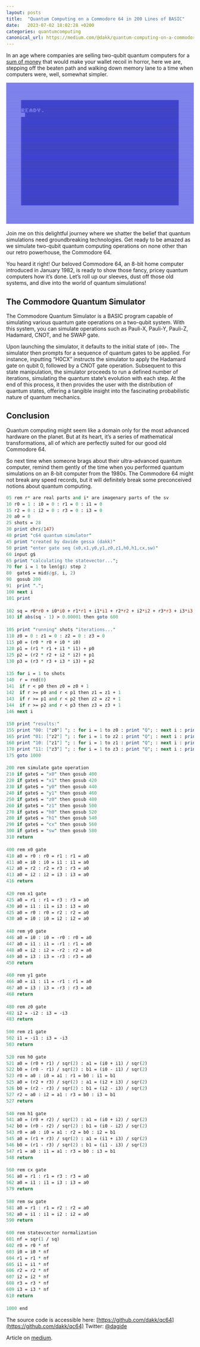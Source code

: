 ```yaml
---
layout: posts
title:  "Quantum Computing on a Commodore 64 in 200 Lines of BASIC"
date:   2023-07-02 18:02:28 +0200
categories: quantumcomputing
canonical_url: https://medium.com/@dakk/quantum-computing-on-a-commodore-64-in-200-lines-of-basic-eda7658b32a4
---
```


In an age where companies are selling two-qubit quantum computers for a [sum of money](https://www.beyondgames.biz/29903/spinq-is-selling-quantum-computers-to-consumers/) that would make your wallet recoil in horror, here we are, stepping off the beaten path and walking down memory lane to a time when computers were, well, somewhat simpler.

![QC64 preparing a Bell’s state](/assets/2023-07-02-bellstate.gif)

Join me on this delightful journey where we shatter the belief that quantum simulations need groundbreaking technologies. Get ready to be amazed as we simulate two-qubit quantum computing operations on none other than our retro powerhouse, the Commodore 64.

You heard it right! Our beloved Commodore 64, an 8-bit home computer introduced in January 1982, is ready to show those fancy, pricey quantum computers how it’s done. Let’s roll up our sleeves, dust off those old systems, and dive into the world of quantum simulations!

## The Commodore Quantum Simulator

The Commodore Quantum Simulator is a BASIC program capable of simulating various quantum gate operations on a two-qubit system. With this system, you can simulate operations such as Pauli-X, Pauli-Y, Pauli-Z, Hadamard, CNOT, and he SWAP gate.

Upon launching the simulator, it defaults to the initial state of `|00>`. The simulator then prompts for a sequence of quantum gates to be applied. For instance, inputting “H0CX” instructs the simulator to apply the Hadamard gate on qubit 0, followed by a CNOT gate operation. Subsequent to this state manipulation, the simulator proceeds to run a defined number of iterations, simulating the quantum state’s evolution with each step. At the end of this process, it then provides the user with the distribution of quantum states, offering a tangible insight into the fascinating probabilistic nature of quantum mechanics.

## Conclusion

Quantum computing might seem like a domain only for the most advanced hardware on the planet. But at its heart, it’s a series of mathematical transformations, all of which are perfectly suited for our good old Commodore 64.

So next time when someone brags about their ultra-advanced quantum computer, remind them gently of the time when you performed quantum simulations on an 8-bit computer from the 1980s. The Commodore 64 might not break any speed records, but it will definitely break some preconceived notions about quantum computing.

```perl
05 rem r* are real parts and i* are imagenary parts of the sv
10 r0 = 1 : i0 = 0 : r1 = 0 : i1 = 0
15 r2 = 0 : i2 = 0 : r3 = 0 : i3 = 0
20 a0 = 0
25 shots = 28
30 print chr$(147)
40 print "c64 quantum simulator"
45 print "created by davide gessa (dakk)"
50 print "enter gate seq (x0,x1,y0,y1,z0,z1,h0,h1,cx,sw)"
60 input g$
65 print "calculating the statevector...";
70 for i = 1 to len(g$) step 2
80  gate$ = mid$(g$, i, 2)
90  gosub 200
91  print ".";
100 next i
101 print

102 sq = r0*r0 + i0*i0 + r1*r1 + i1*i1 + r2*r2 + i2*i2 + r3*r3 + i3*i3
103 if abs(sq - 1) > 0.00001 then goto 600

105 print "running" shots "iterations..."
110 z0 = 0 : z1 = 0 : z2 = 0 : z3 = 0
115 p0 = (r0 * r0 + i0 * i0)
120 p1 = (r1 * r1 + i1 * i1) + p0
125 p2 = (r2 * r2 + i2 * i2) + p1
130 p3 = (r3 * r3 + i3 * i3) + p2

135 for i = 1 to shots
140  r = rnd(0)
141  if r < p0 then z0 = z0 + 1
142  if r >= p0 and r < p1 then z1 = z1 + 1
143  if r >= p1 and r < p2 then z2 = z2 + 1
144  if r >= p2 and r < p3 then z3 = z3 + 1
146 next i

150 print "results:"
155 print "00: ["z0"] "; : for i = 1 to z0 : print "Q"; : next i : print
165 print "01: ["z2"] "; : for i = 1 to z2 : print "Q"; : next i : print 
160 print "10: ["z1"] "; : for i = 1 to z1 : print "Q"; : next i : print
170 print "11: ["z3"] "; : for i = 1 to z3 : print "Q"; : next i : print
175 goto 1000

200 rem simulate gate operation
210 if gate$ = "x0" then gosub 400
220 if gate$ = "x1" then gosub 420
230 if gate$ = "y0" then gosub 440
240 if gate$ = "y1" then gosub 460
250 if gate$ = "z0" then gosub 480
260 if gate$ = "z1" then gosub 500
270 if gate$ = "h0" then gosub 520
280 if gate$ = "h1" then gosub 540
290 if gate$ = "cx" then gosub 560
300 if gate$ = "sw" then gosub 580
310 return

400 rem x0 gate
410 a0 = r0 : r0 = r1 : r1 = a0
411 a0 = i0 : i0 = i1 : i1 = a0
412 a0 = r2 : r2 = r3 : r3 = a0
413 a0 = i2 : i2 = i3 : i3 = a0
416 return

420 rem x1 gate
425 a0 = r1 : r1 = r3 : r3 = a0
430 a0 = i1 : i1 = i3 : i3 = a0
425 a0 = r0 : r0 = r2 : r2 = a0
430 a0 = i0 : i0 = i2 : i2 = a0

440 rem y0 gate
446 a0 = i0 : i0 = -r0 : r0 = a0
447 a0 = i1 : i1 = -r1 : r1 = a0
448 a0 = i2 : i2 = -r2 : r2 = a0
449 a0 = i3 : i3 = -r3 : r3 = a0
450 return

460 rem y1 gate
466 a0 = i1 : i1 = -r1 : r1 = a0
467 a0 = i3 : i3 = -r3 : r3 = a0
468 return

480 rem z0 gate
482 i2 = -i2 : i3 = -i3
483 return

500 rem z1 gate
502 i1 = -i1 : i3 = -i3
503 return

520 rem h0 gate
521 a0 = (r0 + r1) / sqr(2) : a1 = (i0 + i1) / sqr(2)
522 b0 = (r0 - r1) / sqr(2) : b1 = (i0 - i1) / sqr(2)
523 r0 = a0 : i0 = a1 : r1 = b0 : i1 = b1
525 a0 = (r2 + r3) / sqr(2) : a1 = (i2 + i3) / sqr(2)
526 b0 = (r2 - r3) / sqr(2) : b1 = (i2 - i3) / sqr(2)
527 r2 = a0 : i2 = a1 : r3 = b0 : i3 = b1
527 return

540 rem h1 gate
541 a0 = (r0 + r2) / sqr(2) : a1 = (i0 + i2) / sqr(2)
542 b0 = (r0 - r2) / sqr(2) : b1 = (i0 - i2) / sqr(2)
543 r0 = a0 : i0 = a1 : r2 = b0 : i2 = b1
545 a0 = (r1 + r3) / sqr(2) : a1 = (i1 + i3) / sqr(2)
546 b0 = (r1 - r3) / sqr(2) : b1 = (i1 - i3) / sqr(2)
547 r1 = a0 : i1 = a1 : r3 = b0 : i3 = b1
548 return

560 rem cx gate
561 a0 = r1 : r1 = r3 : r3 = a0
562 a0 = i1 : i1 = i3 : i3 = a0
579 return 

580 rem sw gate
581 a0 = r1 : r1 = r2 : r2 = a0
582 a0 = i1 : i1 = i2 : i2 = a0
590 return

600 rem statevcector normalization
601 nf = sqr(1 / sq)
602 r0 = r0 * nf
603 i0 = i0 * nf
604 r1 = r1 * nf
605 i1 = i1 * nf
606 r2 = r2 * nf
607 i2 = i2 * nf
608 r3 = r3 * nf
609 i3 = i3 * nf
610 return

1000 end
```

The source code is accessible here: [https://github.com/dakk/qc64](https://github.com/dakk/qc64)
Twitter: [@dagide](https://twitter.com/dagide)

Article on [medium](https://medium.com/@dakk/quantum-computing-on-a-commodore-64-in-200-lines-of-basic-eda7658b32a4).